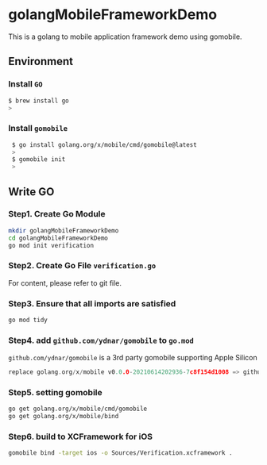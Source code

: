 # golangMobileFrameworkDemo

This is a golang to mobile application framework demo using gomobile.

## Environment

### Install ```GO```

```sh
$ brew install go
>
```

### Install ```gomobile```

```sh
 $ go install golang.org/x/mobile/cmd/gomobile@latest
 >
 $ gomobile init
 >
```

## Write GO

### Step1. Create Go Module

```sh
mkdir golangMobileFrameworkDemo
cd golangMobileFrameworkDemo
go mod init verification
```

### Step2. Create Go File ```verification.go```

For content, please refer to git file.

### Step3. Ensure that all imports are satisfied

```sh
go mod tidy
```

### Step4. add `github.com/ydnar/gomobile` to `go.mod`

`github.com/ydnar/gomobile` is a 3rd party gomobile supporting Apple Silicon

```go
replace golang.org/x/mobile v0.0.0-20210614202936-7c8f154d1008 => github.com/ydnar/gomobile v0.0.0-20210301201239-fb6ffafc9ef9
```

### Step5. setting gomobile

``` sh
go get golang.org/x/mobile/cmd/gomobile
go get golang.org/x/mobile/bind
```

### Step6. build to XCFramework for iOS

```sh
gomobile bind -target ios -o Sources/Verification.xcframework .
```

